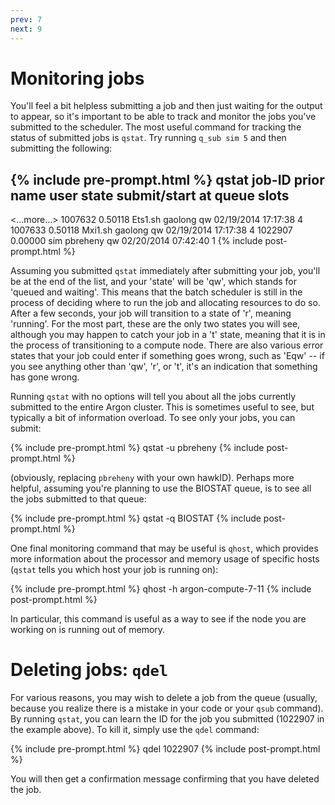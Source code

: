 ```yaml
---
prev: 7
next: 9
---
```


# Monitoring jobs

You'll feel a bit helpless submitting a job and then just waiting for the output to appear, so it's important to be able to track and monitor the jobs you've submitted to the scheduler.  The most useful command for tracking the status of submitted jobs is `qstat`.  Try running `q_sub sim 5` and then submitting the following:

{% include pre-prompt.html %}
qstat
job-ID  prior   name       user         state submit/start at     queue  slots
------------------------------------------------------------------------------
<...more...>
1007632 0.50118 Ets1.sh    gaolong      qw    02/19/2014 17:17:38        4
1007633 0.50118 Mxi1.sh    gaolong      qw    02/19/2014 17:17:38        4
1022907 0.00000 sim        pbreheny     qw    02/20/2014 07:42:40        1
{% include post-prompt.html %}

Assuming you submitted `qstat` immediately after submitting your job, you'll be at the end of the list, and your 'state' will be 'qw', which stands for 'queued and waiting'.  This means that the batch scheduler is still in the process of deciding where to run the job and allocating resources to do so.  After a few seconds, your job will transition to a state of 'r', meaning 'running'.  For the most part, these are the only two states you will see, although you may happen to catch your job in a 't' state, meaning that it is in the process of transitioning to a compute node.  There are also various error states that your job could enter if something goes wrong, such as 'Eqw' -- if you see anything other than 'qw', 'r', or 't', it's an indication that something has gone wrong.

Running `qstat` with no options will tell you about all the jobs currently submitted to the entire Argon cluster.  This is sometimes useful to see, but typically a bit of information overload.  To see only your jobs, you can submit:

{% include pre-prompt.html %}
qstat -u pbreheny
{% include post-prompt.html %}

(obviously, replacing `pbreheny` with your own hawkID).  Perhaps more helpful, assuming you're planning to use the BIOSTAT queue, is to see all the jobs submitted to that queue:

{% include pre-prompt.html %}
qstat -q BIOSTAT
{% include post-prompt.html %}

One final monitoring command that may be useful is `qhost`, which provides more
information about the processor and memory usage of specific hosts (`qstat` tells you which host your job is running on):

{% include pre-prompt.html %}
qhost -h argon-compute-7-11
{% include post-prompt.html %}

In particular, this command is useful as a way to see if the node you are working on is running out of memory.

# Deleting jobs: `qdel`

For various reasons, you may wish to delete a job from the queue (usually,
because you realize there is a mistake in your code or your `qsub` command).  By
running `qstat`, you can learn the ID for the job you submitted (1022907 in the
example above).  To kill it, simply use the `qdel` command:

{% include pre-prompt.html %}
qdel 1022907
{% include post-prompt.html %}

You will then get a confirmation message confirming that you have deleted the
job.
